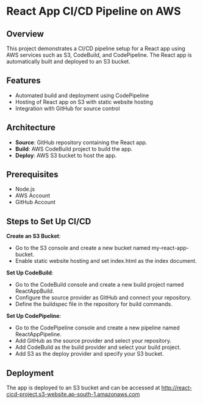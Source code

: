 # React App CI/CD Pipeline on AWS

## Overview
This project demonstrates a CI/CD pipeline setup for a React app using AWS services such as S3, CodeBuild, and CodePipeline. The React app is automatically built and deployed to an S3 bucket.

## Features
- Automated build and deployment using CodePipeline
- Hosting of React app on S3 with static website hosting
- Integration with GitHub for source control

## Architecture
- **Source**: GitHub repository containing the React app.
- **Build**: AWS CodeBuild project to build the app.
- **Deploy**: AWS S3 bucket to host the app.

## Prerequisites
- Node.js
- AWS Account
- GitHub Account

## Steps to Set Up CI/CD
**Create an S3 Bucket**:
- Go to the S3 console and create a new bucket named my-react-app-bucket.
- Enable static website hosting and set index.html as the index document.

**Set Up CodeBuild**:
- Go to the CodeBuild console and create a new build project named ReactAppBuild.
- Configure the source provider as GitHub and connect your repository.
- Define the buildspec file in the repository for build commands.

**Set Up CodePipeline**:
- Go to the CodePipeline console and create a new pipeline named ReactAppPipeline.
- Add GitHub as the source provider and select your repository.
- Add CodeBuild as the build provider and select your build project.
- Add S3 as the deploy provider and specify your S3 bucket.

## Deployment
The app is deployed to an S3 bucket and can be accessed at http://react-cicd-project.s3-website.ap-south-1.amazonaws.com 
